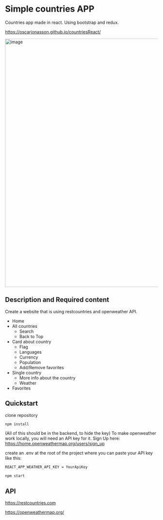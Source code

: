 # Simple countries APP

Countries app made in react.
Using bootstrap and redux.

https://oscarjonasson.github.io/countriesReact/

<img width="817" alt="image" src="https://user-images.githubusercontent.com/98033579/192243167-0123b777-f314-4208-85ed-35f0a0541847.png">


## Description and Required content

Create a website that is using restcountries and openweather API.

- Home
- All countries
  - Search
  - Back to Top
- Card about country
  - Flag
  - Languages
  - Currency
  - Population
  - Add/Remove favorites
- Single country
  - More info about the country
  - Weather
- Favorites

## Quickstart

clone repository

```sh
npm install
```
(All of this should be in the backend, to hide the key)
To make openweather work locally, you will need an API key for it.
Sign Up here:
https://home.openweathermap.org/users/sign_up

create an .env at the root of the project where you can paste your API key like this:

```txt
REACT_APP_WEATHER_API_KEY = YourApiKey
```


```sh
npm start
```

## API

https://restcountries.com

https://openweathermap.org/
